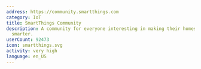 ```yaml
---
address: https://community.smartthings.com
category: IoT
title: SmartThings Community
description: A community for everyone interesting in making their homes and lives
  smarter.
userCount: 92473
icon: smartthings.svg
activity: very high
language: en_US
---
```

